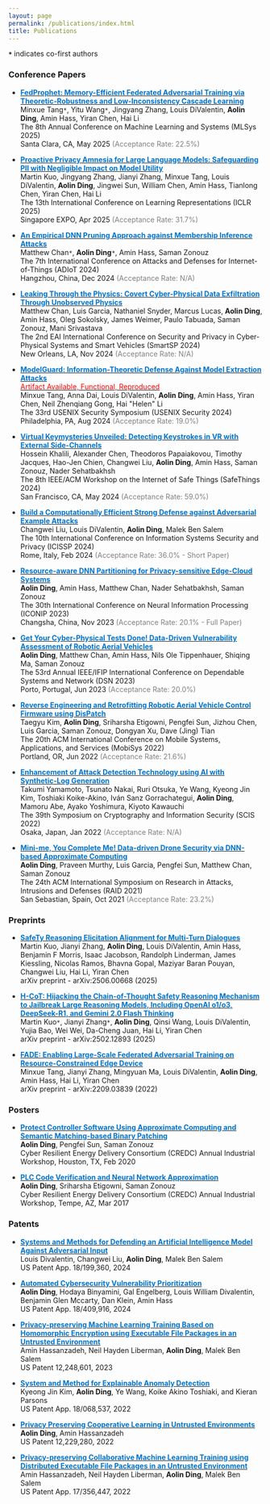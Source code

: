 ```yaml
---
layout: page
permalink: /publications/index.html
title: Publications
---
```


**`*`** indicates co-first authors

### Conference Papers

- [**<font color='#0074cc'>FedProphet: Memory-Efficient Federated Adversarial Training via Theoretic-Robustness and Low-Inconsistency Cascade Learning</font>**](https://mlsys.org/virtual/2025/poster/3265)\
Minxue Tang`*`, Yitu Wang`*`, Jingyang Zhang, Louis DiValentin, **Aolin Ding**, Amin Hass, Yiran Chen, Hai Li\
The 8th Annual Conference on Machine Learning and Systems (MLSys 2025)\
Santa Clara, CA, May 2025 <font color='gray'>(Acceptance Rate: 22.5%)</font>

- [**<font color='#0074cc'>Proactive Privacy Amnesia for Large Language Models: Safeguarding PII with Negligible Impact on Model Utility</font>**](https://iclr.cc/virtual/2025/poster/28672)\
Martin Kuo, Jingyang Zhang, Jianyi Zhang, Minxue Tang, Louis DiValentin, **Aolin Ding**, Jingwei Sun, William Chen, Amin Hass, Tianlong Chen, Yiran Chen, Hai Li\
The 13th International Conference on Learning Representations (ICLR 2025)\
Singapore EXPO, Apr 2025 <font color='gray'>(Acceptance Rate: 31.7%)</font>

- [**<font color='#0074cc'>An Empirical DNN Pruning Approach against Membership Inference Attacks</font>**](https://link.springer.com/chapter/10.1007/978-3-031-85593-1_2)\
Matthew Chan`*`, **Aolin Ding**`*`, Amin Hass, Saman Zonouz\
The 7th International Conference on Attacks and Defenses for Internet-of-Things (ADIoT 2024)\
Hangzhou, China, Dec 2024 <font color='gray'>(Acceptance Rate: N/A)</font>

- [**<font color='#0074cc'>Leaking Through the Physics: Covert Cyber-Physical Data Exfiltration Through Unobserved Physics</font>**](https://smartsp.eai-conferences.org/2024/)\
Matthew Chan, Luis Garcia, Nathaniel Snyder, Marcus Lucas, **Aolin Ding**, Amin Hass, Oleg Sokolsky, James Weimer, Paulo Tabuada, Saman Zonouz, Mani Srivastava\
The 2nd EAI International Conference on Security and Privacy in Cyber-Physical Systems and Smart Vehicles (SmartSP 2024)\
New Orleans, LA, Nov 2024 <font color='gray'>(Acceptance Rate: N/A)</font>

- [**<font color='#0074cc'>ModelGuard: Information-Theoretic Defense Against Model Extraction Attacks</font>**](https://www.usenix.org/conference/usenixsecurity24/presentation/tang)\
[<font color='red'>Artifact Available, Functional, Reproduced</font>](https://github.com/Yoruko-Tang/ModelGuard)\
Minxue Tang, Anna Dai, Louis DiValentin, **Aolin Ding**, Amin Hass, Yiran Chen, Neil Zhenqiang Gong, Hai "Helen" Li\
The 33rd USENIX Security Symposium (USENIX Security 2024)\
Philadelphia, PA, Aug 2024 <font color='gray'>(Acceptance Rate: 19.0%)</font>

- [**<font color='#0074cc'>Virtual Keymysteries Unveiled: Detecting Keystrokes in VR with External Side-Channels</font>**](https://safe-things-2024.github.io/accepted_papers/safethings24-final5.pdf)\
Hossein Khalili, Alexander Chen, Theodoros Papaiakovou, Timothy Jacques, Hao-Jen Chien, Changwei Liu, **Aolin Ding**, Amin Hass, Saman Zonouz, Nader Sehatbakhsh\
The 8th IEEE/ACM Workshop on the Internet of Safe Things (SafeThings 2024)\
San Francisco, CA, May 2024 <font color='gray'>(Acceptance Rate: 59.0%)</font>

- [**<font color='#0074cc'>Build a Computationally Efficient Strong Defense against Adversarial Example Attacks</font>**](https://www.scitepress.org/Papers/2024/123155/123155.pdf)\
Changwei Liu, Louis DiValentin, **Aolin Ding**, Malek Ben Salem\
The 10th International Conference on Information Systems Security and Privacy (ICISSP 2024)\
Rome, Italy, Feb 2024 <font color='gray'>(Acceptance Rate: 36.0% - Short Paper)</font>

- [**<font color='#0074cc'>Resource-aware DNN Partitioning for Privacy-sensitive Edge-Cloud Systems</font>**](https://link.springer.com/chapter/10.1007/978-981-99-8073-4_15)\
**Aolin Ding**, Amin Hass, Matthew Chan, Nader Sehatbakhsh, Saman Zonouz\
The 30th International Conference on Neural Information Processing (ICONIP 2023)\
Changsha, China, Nov 2023 <font color='gray'>(Acceptance Rate: 20.1% - Full Paper)</font>

- [**<font color='#0074cc'>Get Your Cyber-Physical Tests Done! Data-Driven Vulnerability Assessment of Robotic Aerial Vehicles</font>**](https://publications.cispa.saarland/3937/1/ding23robotic.pdf)\
**Aolin Ding**, Matthew Chan, Amin Hass, Nils Ole Tippenhauer, Shiqing Ma, Saman Zonouz\
The 53rd Annual IEEE/IFIP International Conference on Dependable Systems and Network (DSN 2023)\
Porto, Portugal, Jun 2023 <font color='gray'>(Acceptance Rate: 20.0%)</font>

- [**<font color='#0074cc'>Reverse Engineering and Retrofitting Robotic Aerial Vehicle Control Firmware using DisPatch</font>**](https://dl.acm.org/doi/pdf/10.1145/3498361.3538938)\
Taegyu Kim, **Aolin Ding**, Sriharsha Etigowni, Pengfei Sun, Jizhou Chen, Luis Garcia, Saman Zonouz, Dongyan Xu, Dave (Jing) Tian\
The 20th ACM International Conference on Mobile Systems, Applications, and Services (MobiSys 2022)\
Portland, OR, Jun 2022 <font color='gray'>(Acceptance Rate: 21.6%)</font>

- [**<font color='#0074cc'>Enhancement of Attack Detection Technology using AI with Synthetic-Log Generation</font>**](https://www.iwsec.org/scis/2022/program.html)\
Takumi Yamamoto, Tsunato Nakai, Ruri Otsuka, Ye Wang, Kyeong Jin Kim, Toshiaki Koike-Akino, Iván Sanz Gorrachategui, **Aolin Ding**, Mamoru Abe, Ayako Yoshimura, Kiyoto Kawauchi\
The 39th Symposium on Cryptography and Information Security (SCIS 2022)\
Osaka, Japan, Jan 2022 <font color='gray'>(Acceptance Rate: N/A)</font>

- [**<font color='#0074cc'>Mini-me, You Complete Me! Data-driven Drone Security via DNN-based Approximate Computing</font>**](https://dl.acm.org/doi/pdf/10.1145/3471621.3471869)\
**Aolin Ding**, Praveen Murthy, Luis Garcia, Pengfei Sun, Matthew Chan, Saman Zonouz\
The 24th ACM International Symposium on Research in Attacks, Intrusions and Defenses (RAID 2021)\
San Sebastian, Spain, Oct 2021 <font color='gray'>(Acceptance Rate: 23.2%)</font>

### Preprints
- [**<font color='#0074cc'>SafeTy Reasoning Elicitation Alignment for Multi-Turn Dialogues</font>**](https://arxiv.org/abs/2506.00668)\
Martin Kuo, Jianyi Zhang, **Aolin Ding**, Louis DiValentin, Amin Hass, Benjamin F Morris, Isaac Jacobson, Randolph Linderman, James Kiessling, Nicolas Ramos, Bhavna Gopal, Maziyar Baran Pouyan, Changwei Liu, Hai Li, Yiran Chen\
arXiv preprint - arXiv:2506.00668 (2025)

- [**<font color='#0074cc'>H-CoT: Hijacking the Chain-of-Thought Safety Reasoning Mechanism to Jailbreak Large Reasoning Models, Including OpenAI o1/o3, DeepSeek-R1, and Gemini 2.0 Flash Thinking</font>**](https://arxiv.org/abs/2502.12893)\
Martin Kuo`*`, Jianyi Zhang`*`, **Aolin Ding**, Qinsi Wang, Louis DiValentin, Yujia Bao, Wei Wei, Da-Cheng Juan, Hai Li,  Yiran Chen\
arXiv preprint - arXiv:2502.12893 (2025)

- [**<font color='#0074cc'>FADE: Enabling Large-Scale Federated Adversarial Training on Resource-Constrained Edge Device</font>**](https://arxiv.org/pdf/2209.03839.pdf)\
Minxue Tang, Jianyi Zhang, Mingyuan Ma, Louis DiValentin, **Aolin Ding**, Amin Hass, Hai Li, Yiran Chen\
arXiv preprint - arXiv:2209.03839 (2022)

### Posters
- [**<font color='#0074cc'>Protect Controller Software Using Approximate Computing and Semantic Matching-based Binary Patching</font>**](http://publish.illinois.edu/2019credciw/files/2020/02/new-rutgers-activity_2020_CREDC_Workshop_Poster_Rutgers.pdf)\
**Aolin Ding**, Pengfei Sun, Saman Zonouz\
Cyber Resilient Energy Delivery Consortium (CREDC) Annual Industrial Workshop, Houston, TX, Feb 2020

- [**<font color='#0074cc'>PLC Code Verification and Neural Network Approximation</font>**](https://publish.illinois.edu/2017credciw/agenda/poster-session/)\
**Aolin Ding**, Sriharsha Etigowni, Saman Zonouz\
Cyber Resilient Energy Delivery Consortium (CREDC) Annual Industrial Workshop, Tempe, AZ, Mar 2017

### Patents
- [**<font color='#0074cc'>Systems and Methods for Defending an Artificial Intelligence Model Against Adversarial Input</font>**](https://www.freepatentsonline.com/y2024/0386096.html)\
Louis Divalentin, Changwei Liu, **Aolin Ding**, Malek Ben Salem\
US Patent App. 18/199,360, 2024

- [**<font color='#0074cc'>Automated Cybersecurity Vulnerability Prioritization</font>**](https://www.freepatentsonline.com/y2024/0250979.html)\
**Aolin Ding**, Hodaya Binyamini, Gal Engelberg, Louis William Divalentin, Benjamin Glen Mccarty, Dan Klein, Amin Hass\
US Patent App. 18/409,916, 2024

- [**<font color='#0074cc'>Privacy-preserving Machine Learning Training Based on Homomorphic Encryption using Executable File Packages in an Untrusted Environment</font>**](https://patents.google.com/patent/US12248601B2/en)\
Amin Hassanzadeh, Neil Hayden Liberman, **Aolin Ding**, Malek Ben Salem\
US Patent 12,248,601, 2023

- [**<font color='#0074cc'>System and Method for Explainable Anomaly Detection</font>**](https://patents.google.com/patent/US20240202325A1/en)\
Kyeong Jin Kim, **Aolin Ding**, Ye Wang, Koike Akino Toshiaki, and Kieran Parsons\
US Patent App. 18/068,537, 2022

- [**<font color='#0074cc'>Privacy Preserving Cooperative Learning in Untrusted Environments</font>**](https://patents.google.com/patent/US12229280B2/en)\
**Aolin Ding**, Amin Hassanzadeh\
US Patent 12,229,280, 2022

- [**<font color='#0074cc'>Privacy-preserving Collaborative Machine Learning Training using Distributed Executable File Packages in an Untrusted Environment</font>**](https://patents.google.com/patent/US20220414661A1/en)\
Amin Hassanzadeh, Neil Hayden Liberman, **Aolin Ding**, Malek Ben Salem\
US Patent App. 17/356,447, 2022
